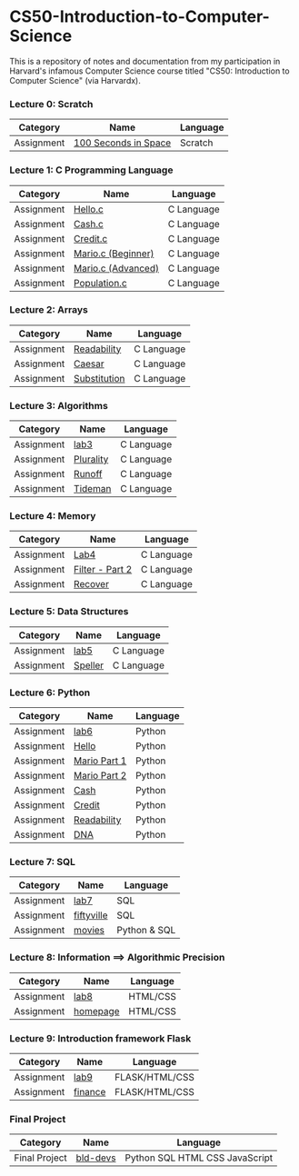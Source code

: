 # CS50-Introduction-to-Computer-Science

This is a repository of notes and documentation from my participation in Harvard's infamous Computer Science course titled "CS50: Introduction to Computer Science" (via Harvardx).

### Lecture 0: Scratch

| Category   | Name                                                                | Language |
| ---------- | ------------------------------------------------------------------- | -------- |
| Assignment | [100 Seconds in Space](https://scratch.mit.edu/projects/400619243/) | Scratch  |

### Lecture 1: C Programming Language

| Category   | Name                                                                                                              | Language   |
| ---------- | ----------------------------------------------------------------------------------------------------------------- | ---------- |
| Assignment | [Hello.c](https://github.com/kroos783/-CS50-Introduction-to-Computer-Science/tree/master/pset1/hello)             | C Language |
| Assignment | [Cash.c](https://github.com/kroos783/-CS50-Introduction-to-Computer-Science/tree/master/pset1/cash)               | C Language |
| Assignment | [Credit.c](https://github.com/kroos783/-CS50-Introduction-to-Computer-Science/tree/master/pset1/credit)           | C Language |
| Assignment | [Mario.c (Beginner)](https://github.com/kroos783/-CS50-Introduction-to-Computer-Science/tree/master/pset1/mario)  | C Language |
| Assignment | [Mario.c (Advanced)](https://github.com/kroos783/-CS50-Introduction-to-Computer-Science/tree/master/pset1/mario2) | C Language |
| Assignment | [Population.c](https://github.com/kroos783/-CS50-Introduction-to-Computer-Science/tree/master/pset1/population)   | C Language |

### Lecture 2: Arrays

| Category   | Name                                                                                                            | Language   |
| ---------- | --------------------------------------------------------------------------------------------------------------- | ---------- |
| Assignment | [Readability](https://github.com/kroos783/-CS50-Introduction-to-Computer-Science/tree/master/pset2/readability) | C Language |
| Assignment | [Caesar](https://github.com/kroos783/-CS50-Introduction-to-Computer-Science/tree/master/pset2/caesar)           | C Language |
| Assignment | [Substitution](https://github.com/kroos783/-CS50-Introduction-to-Computer-Science/tree/master/pset2/scrabble)   | C Language |

### Lecture 3: Algorithms

| Category   | Name                                                                                                        | Language   |
| ---------- | ----------------------------------------------------------------------------------------------------------- | ---------- |
| Assignment | [lab3](https://github.com/kroos783/-CS50-Introduction-to-Computer-Science/tree/master/pset3/lab3)           | C Language |
| Assignment | [Plurality](https://github.com/kroos783/-CS50-Introduction-to-Computer-Science/tree/master/pset3/plurality) | C Language |
| Assignment | [Runoff](https://github.com/kroos783/-CS50-Introduction-to-Computer-Science/tree/master/pset3/runoff)       | C Language |
| Assignment | [Tideman](https://github.com/kroos783/-CS50-Introduction-to-Computer-Science/tree/master/pset3/tideman)     | C Language |

### Lecture 4: Memory

| Category   | Name                                                                                                           | Language   |
| ---------- | -------------------------------------------------------------------------------------------------------------- | ---------- |
| Assignment | [Lab4](https://github.com/kroos783/-CS50-Introduction-to-Computer-Science/tree/master/pset4/lab4)              | C Language |
| Assignment | [Filter - Part 2](https://github.com/kroos783/-CS50-Introduction-to-Computer-Science/tree/master/pset4/filter) | C Language |
| Assignment | [Recover](https://github.com/kroos783/-CS50-Introduction-to-Computer-Science/tree/master/pset4/recover)        | C Language |

### Lecture 5: Data Structures

| Category   | Name                                                                                                    | Language   |
| ---------- | ------------------------------------------------------------------------------------------------------- | ---------- |
| Assignment | [lab5](https://github.com/kroos783/-CS50-Introduction-to-Computer-Science/tree/master/pset5/lab5)       | C Language |
| Assignment | [Speller](https://github.com/kroos783/-CS50-Introduction-to-Computer-Science/tree/master/pset5/speller) | C Language |

### Lecture 6: Python

| Category   | Name                                                                                                                  | Language |
| ---------- | --------------------------------------------------------------------------------------------------------------------- | -------- |
| Assignment | [lab6](https://github.com/kroos783/-CS50-Introduction-to-Computer-Science/tree/master/pset6/lab6)                     | Python   |
| Assignment | [Hello](https://github.com/kroos783/-CS50-Introduction-to-Computer-Science/tree/master/pset6/pset6/hello)             | Python   |
| Assignment | [Mario Part 1](https://github.com/kroos783/-CS50-Introduction-to-Computer-Science/tree/master/pset6/pset6/mario)      | Python   |
| Assignment | [Mario Part 2](https://github.com/kroos783/-CS50-Introduction-to-Computer-Science/tree/master/pset6/pset6/mario2)     | Python   |
| Assignment | [Cash](https://github.com/kroos783/-CS50-Introduction-to-Computer-Science/tree/master/pset6/pset6/cash)               | Python   |
| Assignment | [Credit](https://github.com/kroos783/-CS50-Introduction-to-Computer-Science/tree/master/pset6/pset6/credit)           | Python   |
| Assignment | [Readability](https://github.com/kroos783/-CS50-Introduction-to-Computer-Science/tree/master/pset6/pset6/readability) | Python   |
| Assignment | [DNA](https://github.com/kroos783/-CS50-Introduction-to-Computer-Science/tree/master/pset6/pset6/dna)                 | Python   |

### Lecture 7: SQL

| Category   | Name                                                                                                          | Language     |
| ---------- | ------------------------------------------------------------------------------------------------------------- | ------------ |
| Assignment | [lab7](https://github.com/kroos783/-CS50-Introduction-to-Computer-Science/tree/master/pset7/lab7)             | SQL          |
| Assignment | [fiftyville](https://github.com/kroos783/-CS50-Introduction-to-Computer-Science/tree/master/pset7/fiftyville) | SQL          |
| Assignment | [movies](https://github.com/kroos783/-CS50-Introduction-to-Computer-Science/tree/master/pset7/movies)         | Python & SQL |

### Lecture 8: Information ==> Algorithmic Precision

| Category   | Name                                                                                                      | Language |
| ---------- | --------------------------------------------------------------------------------------------------------- | -------- |
| Assignment | [lab8](https://github.com/kroos783/-CS50-Introduction-to-Computer-Science/tree/master/pset8/lab8)         | HTML/CSS |
| Assignment | [homepage](https://github.com/kroos783/-CS50-Introduction-to-Computer-Science/tree/master/pset8/homepage) | HTML/CSS |

### Lecture 9: Introduction framework Flask

| Category   | Name                                                                                                    | Language       |
| ---------- | ------------------------------------------------------------------------------------------------------- | -------------- |
| Assignment | [lab9](https://github.com/kroos783/-CS50-Introduction-to-Computer-Science/tree/master/pset9/lab9)       | FLASK/HTML/CSS |
| Assignment | [finance](https://github.com/kroos783/-CS50-Introduction-to-Computer-Science/tree/master/pset9/finance) | FLASK/HTML/CSS |

### Final Project

| Category      | Name                                     | Language                       |
| ------------- | ---------------------------------------- | ------------------------------ |
| Final Project | [bld-devs](https://github.com/kroos783/) | Python SQL HTML CSS JavaScript |
